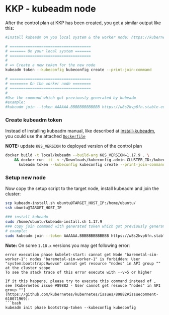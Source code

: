 
# KKP - kubeadm node

After the control plan at KKP has been created, you get a similar output like this:
```bash
#Install kubeadm on you local system & the worker node: https://kubernetes.io/docs/setup/independent/install-kubeadm/

# ====================================
# ======= On your local system =======
# ====================================
#
# => Create a new token for the new node
kubeadm token --kubeconfig kubeconfig create --print-join-command

# ====================================
# ======== On the worker node ========
# ====================================
#
#Use the command which got previously generated by kubeadm
#example:
#kubeadm join --token AAAAAA.BBBBBBBBBBBBB https://w8s2kvp6fn.stable-europe-west1-b.run.lab.kubermatic.io:31048 --discovery-token-ca-cert-hash sha256:aaaabbbbcccc
```

### Create kubeadm token

Instead of installing kubeadm manual, like described at [install-kubeadm](https://kubernetes.io/docs/setup/independent/install-kubeadm/), you could use the attached [`Dockerfile`](Dockerfile)

**NOTE:** update `K8S_VERSION` to deployed version of the control plan
```bash
docker build -t local/kubeadm --build-arg K8S_VERSION=1.17.9 . \
    && docker run -it -v ~/Downloads/kubeconfig-admin-CLUSTER_ID:/kubeconfig local/kubeadm \
      kubeadm token --kubeconfig kubeconfig create --print-join-command
```

### Setup new node


Now copy the setup script to the target node, install kubeadm and join the cluster:

```bash
scp kubeadm-install.sh ubuntu@TARGET_HOST_IP:/home/ubuntu/
ssh ubuntu@TARGET_HOST_IP
```
```bash
### install kubeadm
sudo /home/ubuntu/kubeadm-install.sh 1.17.9
### copy join command with generated token which got previously generated by kubeadm
# example:
sudo kubeadm join --token AAAAAA.BBBBBBBBBBBBB https://w8s2kvp6fn.stable-europe-west1-b.run.lab.kubermatic.io:31048 --discovery-token-ca-cert-hash sha256:aaaabbbbcccc
``` 


**Note:** On some `1.18.x` versions you may get following error:
```
error execution phase kubelet-start: cannot get Node "baremetal-sim-worker-1": nodes "baremetal-sim-worker-1" is forbidden: User "system:bootstrap:9wevxn" cannot get resource "nodes" in API group "" at the cluster scope
To see the stack trace of this error execute with --v=5 or higher

```
``` 
If it this happens, please try to execute this command instead of , see [Kubernetes issue #89882 - User cannot get resouce "nodes" in API group ""](https://github.com/kubernetes/kubernetes/issues/89882#issuecomment-610071969):
```bash
kubeadm init phase bootstrap-token --kubeconfig kubeconfig
```
